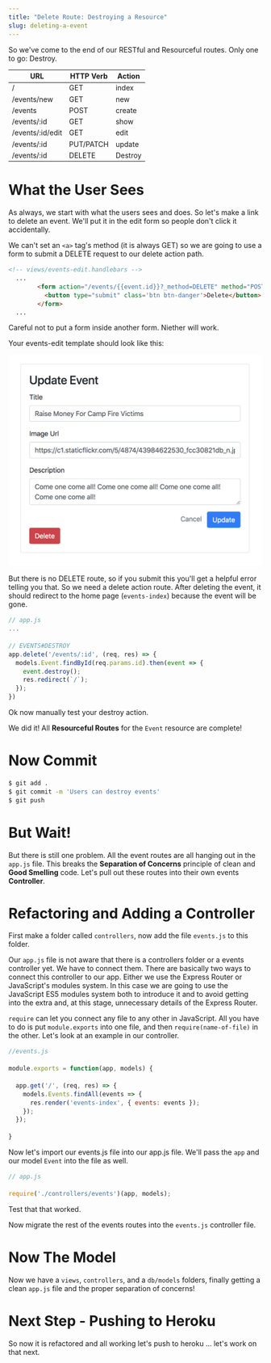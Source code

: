 ```yaml
---
title: "Delete Route: Destroying a Resource"
slug: deleting-a-event
---
```


So we've come to the end of our RESTful and Resourceful routes. Only one to go: Destroy.

| URL              | HTTP Verb | Action  |
|------------------|-----------|---------|
| /                | GET       | index   |
| /events/new     | GET       | new     |
| /events         | POST      | create  |
| /events/:id     | GET       | show    |
| /events/:id/edit     | GET       | edit    |
| /events/:id     | PUT/PATCH | update  |
| /events/:id     | DELETE    | Destroy |

# What the User Sees

As always, we start with what the users sees and does. So let's make a link to delete an event. We'll put it in the edit form so people don't click it accidentally.

We can't set an `<a>` tag's method (it is always GET) so we are going to use a form to submit a DELETE request to our delete action path.

```html
<!-- views/events-edit.handlebars -->
  ...
        <form action="/events/{{event.id}}?_method=DELETE" method="POST">
          <button type="submit" class='btn btn-danger'>Delete</button>
        </form>
  ...
```

Careful not to put a form inside another form. Niether will work.

Your events-edit template should look like this:

![events-edit](assets/edit-page.png)

But there is no DELETE route, so if you submit this you'll get a helpful error telling you that. So we need a delete action route. After deleting the event, it should redirect to the home page (`events-index`) because the event will be gone.

```js
// app.js
...

// EVENTS#DESTROY
app.delete('/events/:id', (req, res) => {
  models.Event.findById(req.params.id).then(event => {
    event.destroy();
    res.redirect(`/`);
  });
})
```

Ok now manually test your destroy action.

We did it! All **Resourceful Routes** for the `Event` resource are complete!

# Now Commit

```bash
$ git add .
$ git commit -m 'Users can destroy events'
$ git push
```

# But Wait!

But there is still one problem. All the event routes are all hanging out in the `app.js` file. This breaks the **Separation of Concerns** principle of clean and **Good Smelling** code. Let's pull out these routes into their own events **Controller**.

# Refactoring and Adding a Controller

First make a folder called `controllers`, now add the file `events.js` to this folder.

Our `app.js` file is not aware that there is a controllers folder or a events controller yet. We have to connect them. There are basically two ways to connect this controller to our app. Either we use the Express Router or JavaScript's modules system. In this case we are going to use the JavaScript ES5 modules system both to introduce it and to avoid getting into the extra and, at this stage, unnecessary details of the Express Router.

`require` can let you connect any file to any other in JavaScript. All you have to do is put `module.exports` into one file, and then `require(name-of-file)` in the other. Let's look at an example in our controller.

```js
//events.js

module.exports = function(app, models) {

  app.get('/', (req, res) => {
    models.Events.findAll(events => {
      res.render('events-index', { events: events });
    });
  });

}

```

Now let's import our events.js file into our app.js file. We'll pass the `app` and our model `Event` into the file as well.

```js
// app.js

require('./controllers/events')(app, models);
```

Test that that worked.

Now migrate the rest of the events routes into the `events.js` controller file.

# Now The Model

Now we have a `views`, `controllers`, and a `db/models` folders, finally getting a clean `app.js` file and the proper separation of concerns!

# Next Step - Pushing to Heroku

So now it is refactored and all working let's push to heroku ... let's work on that next.
